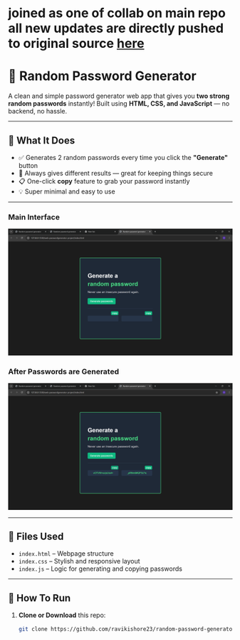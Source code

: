 # joined as one of collab on main repo all new updates are directly pushed to original source [here](https://github.com/ravikishore23/Web-Random-Password-Generator)

# 🌟 Random Password Generator

A clean and simple password generator web app that gives you **two strong random passwords** instantly! Built using **HTML, CSS, and JavaScript** — no backend, no hassle.

---

## 🔧 What It Does

- ✅ Generates 2 random passwords every time you click the **"Generate"** button
- 🔁 Always gives different results — great for keeping things secure
- 📋 One-click **copy** feature to grab your password instantly
- 💡 Super minimal and easy to use

---



### Main Interface
![Screenshot 1](web-passwordgenerator-project/assets/Screenshot%20(1).png)

### After Passwords are Generated
![Screenshot 2](web-passwordgenerator-project/assets/Screenshot%20(2).png)


---

## 📁 Files Used

- `index.html` – Webpage structure
- `index.css` – Stylish and responsive layout
- `index.js` – Logic for generating and copying passwords

---

## 🚀 How To Run

1. **Clone or Download** this repo:
   ```bash
   git clone https://github.com/ravikishore23/random-password-generator.git
